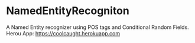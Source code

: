 # NamedEntityRecogniton
A Named Entity recognizer using POS tags and Conditional Random Fields.
Herou App: https://coolcaught.herokuapp.com
